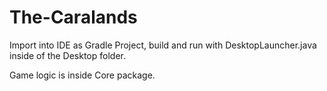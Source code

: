 # The-Caralands

Import into IDE as Gradle Project, build and run with DesktopLauncher.java inside of the Desktop folder.

Game logic is inside Core package.
